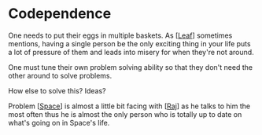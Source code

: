 # Codependence

One needs to put their eggs in multiple baskets. As [[Leaf]] sometimes mentions, having a single person be the only exciting thing in your life puts a lot of pressure of them and leads into misery for when they're not around.

One must tune their own problem solving ability so that they don't need the other around to solve problems.

How else to solve this? Ideas?

Problem [[Space]] is almost a little bit facing with [[Raj]] as he talks to him the most often thus he is almost the only person who is totally up to date on what's going on in Space's life.

[//begin]: # "Autogenerated link references for markdown compatibility"
[Leaf]: leaf "Leaf"
[Space]: Space "Space"
[Raj]: Raj "Raj"
[//end]: # "Autogenerated link references"